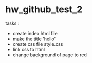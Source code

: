 # hw_github_test_2

tasks :
- create index.html file
- make the title 'hello'
- create css file style.css
- link css to html
- change background of page to red
